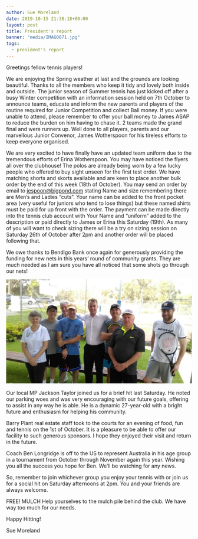 ```yaml
---
author: Sue Moreland
date: 2019-10-15 21:38:18+00:00
layout: post
title: President's report
banner: "media/IMAG0871.jpg"
tags:
  - president's report
---
```


Greetings fellow tennis players!

We are enjoying the Spring weather at last and the grounds are looking beautiful. Thanks to all the members who keep it tidy and lovely both inside and outside. The junior season of Summer tennis has just kicked off after a busy Winter competition with an information session held on 7th October to announce teams, educate and inform the new parents and players of the routine required for Junior Competition and collect Ball money. If you were
unable to attend, please remember to offer your ball money to James ASAP to reduce the burden on him having to chase it. 2 teams made the grand final and were runners up. Well done to all players, parents and our marvellous Junior Convenor, James Wotherspoon for his tireless efforts to keep everyone organised.

We are very excited to have finally have an updated team uniform due to the tremendous efforts of Erina Wotherspoon. You may have noticed the flyers all over the clubhouse! The polos are already being worn by a few lucky people who offered to buy sight unseen for the first test order. We have matching shorts and skorts available and are keen to place another bulk order by the end of this week (18th of October). You may send an order by email to jespoon@bigpond.com stating Name and size remembering there are Men’s and Ladies “cuts”. Your name can be added to the front pocket area (very useful for juniors who tend to lose things) but these named shirts must be paid for up front with the order. The payment can be made directly into the tennis club account with Your Name and “uniform” added to the description or paid directly to James or Erina this Saturday (19th). As many of you will want to check sizing there will be a try on sizing session on Saturday 26th of October after 2pm and another order will be placed following that.

We owe thanks to Bendigo Bank once again for generously providing the funding for new nets in this years’ round of community grants. They are much needed as I am sure you have all noticed that some shots go through our nets!

![](/media/IMAG0871.jpg)

Our local MP Jackson Taylor joined us for a brief hit last Saturday. He noted our parking woes and was very encouraging with our future goals, offering to assist in any way he is able. He is a dynamic 27-year-old with a bright future and enthusiasm for helping his community.

Barry Plant real estate staff took to the courts for an evening of food, fun and tennis on the 1st of October. It is a pleasure to be able to offer our facility to such generous sponsors. I hope they enjoyed their visit and return in the future.

Coach Ben Longridge is off to the US to represent Australia in his age group in a tournament from October through November again this year. Wishing you all the success you hope for Ben. We’ll be watching for any news.

So, remember to join whichever group you enjoy your tennis with or join us for a social hit on Saturday afternoons at 2pm. You and your friends are always welcome.

FREE! MULCH Help yourselves to the mulch pile behind the club. We have way too much for our needs.

Happy Hitting!

Sue Moreland

